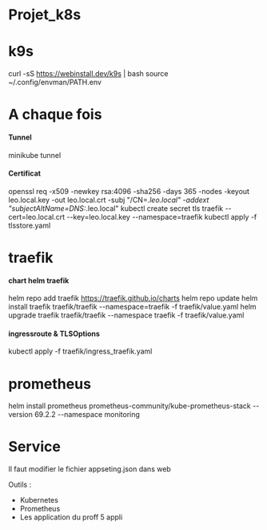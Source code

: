 # Projet_k8s

# k9s
curl -sS https://webinstall.dev/k9s | bash
source ~/.config/envman/PATH.env

# A chaque fois
#### Tunnel
minikube tunnel
#### Certificat
openssl req -x509 -newkey rsa:4096 -sha256 -days 365 -nodes -keyout leo.local.key -out leo.local.crt -subj "/CN=*.leo.local" -addext "subjectAltName=DNS:*.leo.local"
kubectl create secret tls traefik --cert=leo.local.crt --key=leo.local.key --namespace=traefik
kubectl apply -f tlsstore.yaml
# traefik
#### chart helm traefik
helm repo add traefik https://traefik.github.io/charts
helm repo update
helm install traefik traefik/traefik --namespace=traefik -f traefik/value.yaml
helm upgrade traefik traefik/traefik --namespace traefik -f traefik/value.yaml
#### ingressroute & TLSOptions
kubectl apply -f traefik/ingress_traefik.yaml

# prometheus
helm install prometheus prometheus-community/kube-prometheus-stack --version 69.2.2 --namespace monitoring


# Service

Il faut modifier le fichier appseting.json dans web



Outils :
- Kubernetes
- Prometheus
- Les application du proff 5 appli